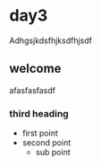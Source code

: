 # day3

Adhgsjkdsfhjksdfhjsdf

## welcome

afasfasfasdf

### third heading

* first point
* second point
    * sub point